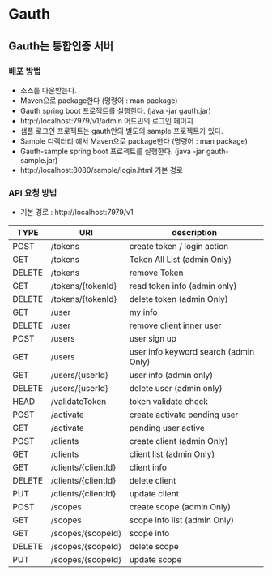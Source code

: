# Gauth

## Gauth는 통합인증 서버

### 배포 방법

  - 소스를 다운받는다.
  - Maven으로 package한다 (명령어 : man package)
  - Gauth spring boot 프로젝트를 실행한다. (java -jar gauth.jar)
  - http://localhost:7979/v1/admin  어드민의 로그인 페이지
  - 샘플 로그인 프로젝트는 gauth안의 별도의 sample 프로젝트가 있다.
  - Sample 디렉터리 에서 Maven으로 package한다 (명령어 : man package)
  - Gauth-sample spring boot 프로젝트를 실행한다. (java -jar gauth-sample.jar)
  - http://localhost:8080/sample/login.html 기본 경로

### API 요청 방법
- 기본 경로 : http://localhost:7979/v1

| TYPE | URI | description |
| ------ | ------ | ------ |
| POST | /tokens | create token / login action |
| GET | /tokens | Token All List (admin Only) |
| DELETE | /tokens | remove Token |
| GET | /tokens/{tokenId} | read token info (admin only) |
| DELETE | /tokens/{tokenId} | delete token (admin Only) |
| GET | /user | my info |
| DELETE | /user | remove client inner user |
| POST | /users | user sign up |
| GET | /users | user info keyword search (admin Only) |
| GET | /users/{userId} | user info (admin only) |
| DELETE | /users/{userId} | delete user (admin only) |
| HEAD | /validateToken | token validate check |
| POST | /activate | create activate pending user |
| GET | /activate | pending user active |
| POST | /clients | create client (admin Only) |
| GET | /clients | client list (admin Only) |
| GET | /clients/{clientId} | client info |
| DELETE | /clients/{clientId} | delete client |
| PUT | /clients/{clientId} | update client |
| POST | /scopes | create scope (admin Only) |
| GET | /scopes | scope info list (admin Only) |
| GET | /scopes/{scopeId} | scope info |
| DELETE | /scopes/{scopeId} | delete scope |
| PUT | /scopes/{scopeId} | update scope |
